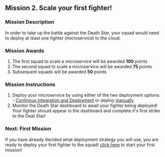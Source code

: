## Mission 2. Scale your first fighter! ##

### Mission Description ###

In order to take up the battle against the Death Star, your squad would need to deploy at least one fighter (microservice) to the cloud. 

### Mission Awards ###

1. The first squad to scale a microservice will be awarded **100** points
2. The second squad to scale a microservice will be awarded **75** points
3. Subsequent squads will be awarded **50** points

### Mission Instructions ###

1. Deploy your microservice by using either of the two deployment options - [Continous Integration and Deployment](../deployment/cicd.md) or deploy [manually](../deployment/manually.md)
2. Monitor the Death Star dashboard to await your fighter being deployed! Your fighter should appear in the dashboard and complete it's first strike to the Deat Star!

### Next: First Mission ###

If you have already decided what deployment strategy you will use, you are ready to deploy your first fighter to the squad! [click here](missions/deploy.md) to start your first mission!

